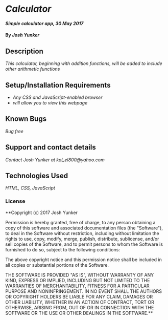 # _Calculator_

#### _Simple calculator app, 30 May 2017_

#### By _**Josh Yunker**_

## Description

_This calculator, beginning with addition functions, will be added to include other arithmetic functions_

## Setup/Installation Requirements

* _Any CSS and JavaScript-enabled browser_
* _will allow you to view this webpage_


## Known Bugs

_Bug free_

## Support and contact details

_Contact Josh Yunker at kal_el800@yahoo.com_

## Technologies Used

_HTML, CSS, JavaScript_

### License

**Copyright (c) 2017 Josh Yunker

Permission is hereby granted, free of charge, to any person obtaining a copy of this software and associated documentation files (the "Software"), to deal in the Software without restriction, including without limitation the rights to use, copy, modify, merge, publish, distribute, sublicense, and/or sell copies of the Software, and to permit persons to whom the Software is furnished to do so, subject to the following conditions:

The above copyright notice and this permission notice shall be included in all copies or substantial portions of the Software.

THE SOFTWARE IS PROVIDED "AS IS", WITHOUT WARRANTY OF ANY KIND, EXPRESS OR IMPLIED, INCLUDING BUT NOT LIMITED TO THE WARRANTIES OF MERCHANTABILITY, FITNESS FOR A PARTICULAR PURPOSE AND NONINFRINGEMENT. IN NO EVENT SHALL THE AUTHORS OR COPYRIGHT HOLDERS BE LIABLE FOR ANY CLAIM, DAMAGES OR OTHER LIABILITY, WHETHER IN AN ACTION OF CONTRACT, TORT OR OTHERWISE, ARISING FROM, OUT OF OR IN CONNECTION WITH THE SOFTWARE OR THE USE OR OTHER DEALINGS IN THE SOFTWARE.**
